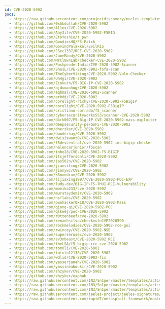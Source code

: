 ```yaml
---
id: CVE-2020-5902
pocs:
  - https://raw.githubusercontent.com/projectdiscovery/nuclei-templates/master/cves/CVE-2020-5902.yaml
  - https://github.com/0xAbdullah/CVE-2020-5902
  - https://github.com/Al1ex/CVE-2020-5902
  - https://github.com/Any3ite/CVE-2020-5902-F5BIG
  - https://github.com/EtoYoshio/t_pwn
  - https://github.com/GoodiesHQ/F5-Patch
  - https://github.com/GovindPalakkal/EvilRip
  - https://github.com/JSec1337/RCE-CVE-2020-5902
  - https://github.com/JaneMandy/CVE-2020-5902
  - https://github.com/MrCl0wnLab/checker-CVE-2020-5902
  - https://github.com/PushpenderIndia/CVE-2020-5902-Scanner
  - https://github.com/Shu1L/CVE-2020-5902-fofa-scan
  - https://github.com/TheCyberViking/CVE-2020-5902-Vuln-Checker
  - https://github.com/Un4gi/CVE-2020-5902
  - https://github.com/Zinkuth/F5-BIG-IP-CVE-2020-5902
  - https://github.com/ajdumanhug/CVE-2020-5902
  - https://github.com/aqhmal/CVE-2020-5902-Scanner
  - https://github.com/ar0dd/CVE-2020-5902
  - https://github.com/corelight-ricky/CVE-2020-5902-F5BigIP
  - https://github.com/corelight/CVE-2020-5902-F5BigIP
  - https://github.com/cristiano-corrado/f5_scanner
  - https://github.com/cybersecurityworks553/scanner-CVE-2020-5902
  - https://github.com/d4rk007/F5-Big-IP-CVE-2020-5902-mass-exploiter
  - https://github.com/deepsecurity-pe/GoF5-CVE-2020-5902
  - https://github.com/dnerzker/CVE-2020-5902
  - https://github.com/dunderhay/CVE-2020-5902
  - https://github.com/dwisiswant0/CVE-2020-5902
  - https://github.com/f5devcentral/cve-2020-5902-ioc-bigip-checker
  - https://github.com/halencarjunior/f5scan
  - https://github.com/inho28/CVE-2020-5902-F5-BIGIP
  - https://github.com/itsjeffersonli/CVE-2020-5902
  - https://github.com/jas502n/CVE-2020-5902
  - https://github.com/jiansiting/CVE-2020-5902
  - https://github.com/jinnywc/CVE-2020-5902
  - https://github.com/k3nundrum/CVE-2020-5902
  - https://github.com/lijiaxing1997/CVE-2020-5902-POC-EXP
  - https://github.com/ludy-dev/BIG-IP-F5-TMUI-RCE-Vulnerability
  - https://github.com/momika233/cve-2020-5902
  - https://github.com/murataydemir/CVE-2020-5902
  - https://github.com/nsflabs/CVE-2020-5902
  - https://github.com/pwnhacker0x18/CVE-2020-5902-Mass
  - https://github.com/qiong-qi/CVE-2020-5902-POC
  - https://github.com/qlkwej/poc-CVE-2020-5902
  - https://github.com/r0ttenbeef/cve-2020-5902
  - https://github.com/renanhsilva/checkvulnCVE2020590
  - https://github.com/rockmelodies/CVE-2020-5902-rce-gui
  - https://github.com/rwincey/CVE-2020-5902-NSE
  - https://github.com/superzerosec/cve-2020-5902
  - https://github.com/sv3nbeast/CVE-2020-5902_RCE
  - https://github.com/theLSA/f5-bigip-rce-cve-2020-5902
  - https://github.com/tom0li/CVE-2020-5902
  - https://github.com/tututu12138/CVE-2020-5902
  - https://github.com/wdlid/CVE-2020-5902-fix
  - https://github.com/yasserjanah/CVE-2020-5902
  - https://github.com/yassineaboukir/CVE-2020-5902
  - https://github.com/zhzyker/CVE-2020-5902
  - https://github.com/zhzyker/exphub
  - https://raw.githubusercontent.com/1N3/Sn1per/master/templates/active/CVE-2020-5902_-_F5_BIG-IP_Remote_Code_Execution_1.sh
  - https://raw.githubusercontent.com/1N3/Sn1per/master/templates/active/CVE-2020-5902_-_F5_BIG-IP_Remote_Code_Execution_2.sh
  - https://raw.githubusercontent.com/1N3/Sn1per/master/templates/active/CVE-2020-5902_-_F5_BIG-IP_XSS.sh
  - https://raw.githubusercontent.com/jaeles-project/jaeles-signatures/master/cves/f5-bigip-rce-cve-2020-5902.yaml
  - https://raw.githubusercontent.com/rapid7/metasploit-framework/master/modules/exploits/linux/http/f5_bigip_tmui_rce.rb
---
```

